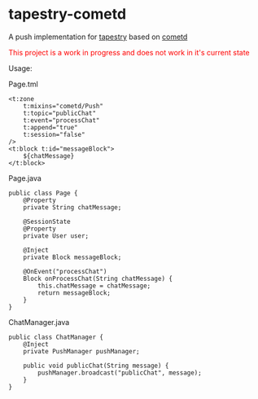 tapestry-cometd
===============

A push implementation for [tapestry](http://tapestry.apache.org/) based on [cometd](http://cometd.org/)

<font color="red">This project is a work in progress and does not work in it's current state</font>

Usage:

Page.tml

    <t:zone 
        t:mixins="cometd/Push" 
        t:topic="publicChat"
        t:event="processChat" 
        t:append="true" 
        t:session="false"
    />
    <t:block t:id="messageBlock">
        ${chatMessage}
    </t:block>

Page.java

    public class Page {
        @Property
        private String chatMessage;
        
        @SessionState
        @Property
        private User user;
        
        @Inject
        private Block messageBlock;
        
        @OnEvent("processChat")
        Block onProcessChat(String chatMessage) {
            this.chatMessage = chatMessage;
            return messageBlock;
        }
    }
    
ChatManager.java

    public class ChatManager {
        @Inject
        private PushManager pushManager;
       
        public void publicChat(String message) {
            pushManager.broadcast("publicChat", message);
        }
    }

